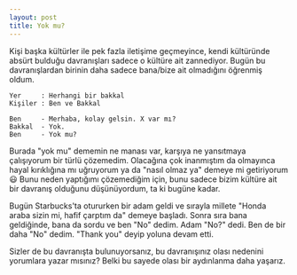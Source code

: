 ```yaml
---
layout: post
title: Yok mu?
---
```


Kişi başka kültürler ile pek fazla iletişime geçmeyince, kendi kültüründe absürt bulduğu davranışları sadece o kültüre ait zannediyor. Bugün bu davranışlardan birinin daha sadece bana/bize ait olmadığını öğrenmiş oldum.

    Yer     : Herhangi bir bakkal
    Kişiler : Ben ve Bakkal

    Ben     - Merhaba, kolay gelsin. X var mı?
    Bakkal  - Yok.
    Ben     - Yok mu?

Burada "yok mu" dememin ne manası var, karşıya ne yansıtmaya çalışıyorum bir türlü çözemedim. Olacağına çok inanmıştım da olmayınca hayal kırıklığına mı uğruyorum ya da "nasıl olmaz ya" demeye mi getiriyorum 😃 Bunu neden yaptığımı çözemediğim için, bunu sadece bizim kültüre ait bir davranış olduğunu düşünüyordum, ta ki bugüne kadar.

Bugün Starbucks'ta otururken bir adam geldi ve sırayla millete "Honda araba sizin mi, hafif çarptım da" demeye başladı. Sonra sıra bana geldiğinde, bana da sordu ve ben "No" dedim. Adam "No?" dedi. Ben de bir daha "No" dedim. "Thank you" deyip yoluna devam etti.

Sizler de bu davranışta bulunuyorsanız, bu davranışınız olası nedenini yorumlara yazar mısınız? Belki bu sayede olası bir aydınlanma daha yaşarız.
